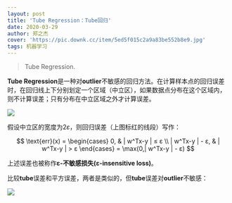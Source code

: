 ```yaml
---
layout: post
title: 'Tube Regression：Tube回归'
date: 2020-03-29
author: 郑之杰
cover: 'https://pic.downk.cc/item/5ed5f015c2a9a83be552b8e9.jpg'
tags: 机器学习
---
```


> Tube Regression.

**Tube Regression**是一种对**outlier**不敏感的回归方法。在计算样本点的回归误差时，在回归线上下分别划定一个区域（中立区），如果数据点分布在这个区域内，则不计算误差；只有分布在中立区域之外才计算误差。

![](https://pic.downk.cc/item/5ed5f015c2a9a83be552b8e9.jpg)

假设中立区的宽度为$2ε$，则回归误差（上图标红的线段）写作：

$$ \text{err}(x) = \begin{cases} 0, & | w^Tx-y | ≤ ε \\ | w^Tx-y | - ε, & | w^Tx-y | > ε \end{cases} = \max(0,| w^Tx-y | - ε) $$

上述误差也被称作**ε-不敏感损失(ε-insensitive loss)**。

比较**tube**误差和平方误差，两者是类似的，但**tube**误差对**outlier**不敏感：

![](https://pic.downk.cc/item/5ed5f22dc2a9a83be555ba8f.jpg)



